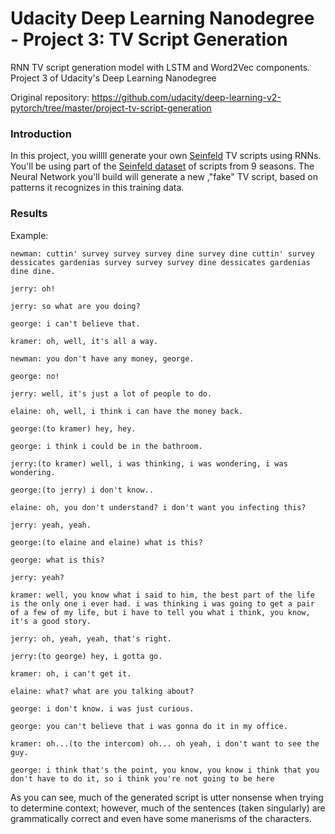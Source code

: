 # Udacity Deep Learning Nanodegree - Project 3: TV Script Generation
RNN TV script generation model with LSTM and Word2Vec components. Project 3 of Udacity's Deep Learning Nanodegree

Original repository: https://github.com/udacity/deep-learning-v2-pytorch/tree/master/project-tv-script-generation


### Introduction
In this project, you willll generate your own [Seinfeld](https://en.wikipedia.org/wiki/Seinfeld) TV scripts using RNNs.  You'll be using part of the [Seinfeld dataset](https://www.kaggle.com/thec03u5/seinfeld-chronicles#scripts.csv) of scripts from 9 seasons.  The Neural Network you'll build will generate a new ,"fake" TV script, based on patterns it recognizes in this training data.


### Results
Example: 
```
newman: cuttin' survey survey survey dine survey dine cuttin' survey dessicates gardenias survey survey survey dine dessicates gardenias dine dine.

jerry: oh!

jerry: so what are you doing?

george: i can't believe that.

kramer: oh, well, it's all a way.

newman: you don't have any money, george.

george: no!

jerry: well, it's just a lot of people to do.

elaine: oh, well, i think i can have the money back.

george:(to kramer) hey, hey.

george: i think i could be in the bathroom.

jerry:(to kramer) well, i was thinking, i was wondering, i was wondering.

george:(to jerry) i don't know..

elaine: oh, you don't understand? i don't want you infecting this?

jerry: yeah, yeah.

george:(to elaine and elaine) what is this?

george: what is this?

jerry: yeah?

kramer: well, you know what i said to him, the best part of the life is the only one i ever had. i was thinking i was going to get a pair of a few of my life, but i have to tell you what i think, you know, it's a good story.

jerry: oh, yeah, yeah, that's right.

jerry:(to george) hey, i gotta go.

kramer: oh, i can't get it.

elaine: what? what are you talking about?

george: i don't know. i was just curious.

george: you can't believe that i was gonna do it in my office.

kramer: oh...(to the intercom) oh... oh yeah, i don't want to see the guy.

george: i think that's the point, you know, you know i think that you don't have to do it, so i think you're not going to be here
```

As you can see, much of the generated script is utter nonsense when trying to determine context; however, much of the sentences (taken singularly) are grammatically correct and even have some manerisms of the characters.

